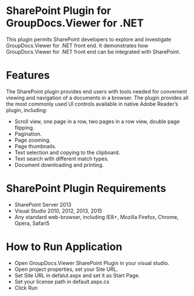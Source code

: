 # SharePoint Plugin for GroupDocs.Viewer for .NET

This plugin permits SharePoint developers to explore and investigate GroupDocs.Viewer for .NET front end. It demonstrates how GroupDocs.Viewer for .NET front end can be integrated with SharePoint.

# Features

The SharePoint plugin provides end users with tools needed for  convenient viewing and navigation of a documents in a browser. The  plugin provides all the most commonly used UI controls available in  native Adobe Reader’s plugin, including:
* Scroll view, one page in a row, two pages in a row view, double page flipping.
* Pagination.
* Page zooming.
* Page thumbnails.
* Text selection and copying to the clipboard.
* Text search with different match types.
* Document downloading and printing.

# SharePoint Plugin Requirements

* SharePoint Server 2013
* Visual Studio 2010, 2012, 2013, 2015
* Any standard web-browser, including IE8+, Mozilla Firefox, Chrome, Opera, Safari5

# How to Run Application

* Open GroupDocs.Viewer SharePoint Plugin in your visual studio.
* Open project properties, set your Site URL.
* Set Site URL in defalut.aspx and set it as Start Page.
* Set your license path in default.aspx.cs
* Click Run





